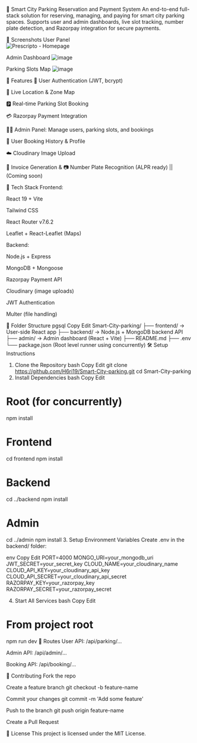 🚗 Smart City Parking Reservation and Payment System
An end-to-end full-stack solution for reserving, managing, and paying for smart city parking spaces. Supports user and admin dashboards, live slot tracking, number plate detection, and Razorpay integration for secure payments.

📸 Screenshots
User Panel		 
![Prescripto - Homepage](https://github.com/user-attachments/assets/23572615-f471-4e58-a549-59121d103c26)

Admin Dashboard
![image](https://github.com/user-attachments/assets/59e71ef2-efca-4fba-b498-7d62b4341db1)

Parking Slots Map
![image](https://github.com/user-attachments/assets/ced43ab3-484c-4f02-a3b4-dbd23f528248)

🚀 Features
🔐 User Authentication (JWT, bcrypt)

📍 Live Location & Zone Map

🅿️ Real-time Parking Slot Booking

💳 Razorpay Payment Integration

🧑‍💼 Admin Panel: Manage users, parking slots, and bookings

📄 User Booking History & Profile

☁️ Cloudinary Image Upload

🧾 Invoice Generation & 📷 Number Plate Recognition (ALPR ready) || (Coming soon)

🧰 Tech Stack
Frontend:

React 19 + Vite

Tailwind CSS

React Router v7.6.2

Leaflet + React-Leaflet (Maps)

Backend:

Node.js + Express

MongoDB + Mongoose

Razorpay Payment API

Cloudinary (image uploads)

JWT Authentication

Multer (file handling)

📁 Folder Structure
pgsql
Copy
Edit
Smart-City-parking/
├── frontend/     → User-side React app
├── backend/      → Node.js + MongoDB backend API
├── admin/        → Admin dashboard (React + Vite)
├── README.md
├── .env
└── package.json (Root level runner using concurrently)
🛠️ Setup Instructions
1. Clone the Repository
bash
Copy
Edit
git clone https://github.com/H6ri19/Smart-City-parking.git
cd Smart-City-parking
2. Install Dependencies
bash
Copy
Edit
# Root (for concurrently)
npm install

# Frontend
cd frontend
npm install

# Backend
cd ../backend
npm install

# Admin
cd ../admin
npm install
3. Setup Environment Variables
Create .env in the backend/ folder:

env
Copy
Edit
PORT=4000
MONGO_URI=your_mongodb_uri
JWT_SECRET=your_secret_key
CLOUD_NAME=your_cloudinary_name
CLOUD_API_KEY=your_cloudinary_api_key
CLOUD_API_SECRET=your_cloudinary_api_secret
RAZORPAY_KEY=your_razorpay_key
RAZORPAY_SECRET=your_razorpay_secret

4. Start All Services
bash
Copy
Edit
# From project root
npm run dev
🔑 Routes
User API: /api/parking/...

Admin API: /api/admin/...

Booking API: /api/booking/...

🤝 Contributing
Fork the repo

Create a feature branch git checkout -b feature-name

Commit your changes git commit -m 'Add some feature'

Push to the branch git push origin feature-name

Create a Pull Request

📜 License
This project is licensed under the MIT License.
